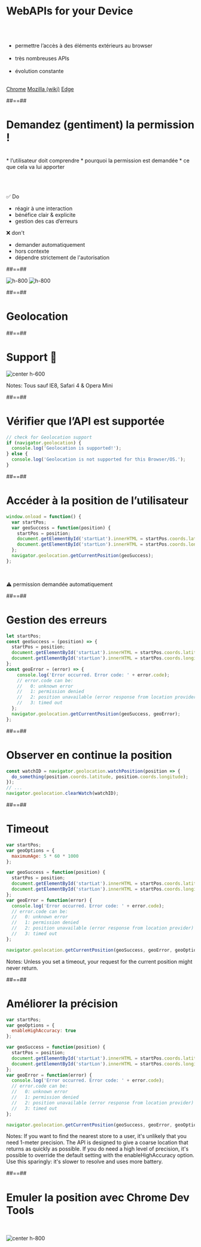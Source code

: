 # WebAPIs for your Device

<br><br>

- permettre l’accès à des éléments extérieurs au browser
  <br><br>
- très nombreuses APIs
  <br><br>
- évolution constante

<br>

<div class="flex-row">
<a href="https://developer.chrome.com/apps/api_other" target="_blank">Chrome</a>
<a href="https://developer.mozilla.org/fr/docs/WebAPI" target="_blank">Mozilla (wiki)</a>
<a href="https://developer.microsoft.com/en-us/microsoft-edge/platform/status/?q=category%3Adevice" target="_blank">Edge</a>
</div>

##==##

# Demandez (gentiment) la permission !

<br>
* l’utilisateur doit comprendre
  * pourquoi la permission est demandée
  * ce que cela va lui apporter

<br><br>

<div class="flex-row">
    <div>
        <span class="center">✅ Do</span>
        <ul>
            <li>réagir à une interaction</li>
            <li>bénéfice clair & explicite</li>
            <li>gestion des cas d’erreurs</li>
        <ul>
    </div>
    <div>
        <span class="center">❌ don't</span>
        <ul>
            <li>demander automatiquement</li>
            <li>hors contexte</li>
            <li>dépendre strictement de l'autorisation</li>
        <ul>
    </div>
</div>

##==##

<!-- .slide: class="flex-row" -->

![h-800](./assets/images/install_do.png)
![h-800](./assets/images/install_dont.png)

##==##

<!-- .slide: data-background="./assets/images/geolocation.png" class="transition-white"-->

# Geolocation

##==##

# Support 🎉

![center h-600](./assets/images/caniuse_geolocation.png)

Notes:
Tous sauf IE8, Safari 4 & Opera Mini

##==##

<!-- .slide: class="with-code" -->

# Vérifier que l’API est supportée

```javascript
// check for Geolocation support
if (navigator.geolocation) {
  console.log('Geolocation is supported!');
} else {
  console.log('Geolocation is not supported for this Browser/OS.');
}
```

<!-- .element: class="big-code" -->

##==##

<!-- .slide: class="with-code" -->

# Accéder à la position de l’utilisateur

```javascript
window.onload = function() {
  var startPos;
  var geoSuccess = function(position) {
    startPos = position;
    document.getElementById('startLat').innerHTML = startPos.coords.latitude;
    document.getElementById('startLon').innerHTML = startPos.coords.longitude;
  };
  navigator.geolocation.getCurrentPosition(geoSuccess);
};
```

<!-- .element: class="big-code" -->

<br>

⚠️ permission demandée automatiquement

<!-- .element: class="center" -->

##==##

<!-- .slide: class="with-code" -->

# Gestion des erreurs

```javascript
let startPos;
const geoSuccess = (position) => {
  startPos = position;
  document.getElementById('startLat').innerHTML = startPos.coords.latitude;
  document.getElementById('startLon').innerHTML = startPos.coords.longitude;
};
const geoError = (error) => {
    console.log('Error occurred. Error code: ' + error.code);
    // error.code can be:
    //   0: unknown error
    //   1: permission denied
    //   2: position unavailable (error response from location provider)
    //   3: timed out
  };
  navigator.geolocation.getCurrentPosition(geoSuccess, geoError);
};
```

##==##

<!-- .slide: class="with-code" -->

# Observer en continue la position

```javascript
const watchID = navigator.geolocation.watchPosition(position => {
  do_something(position.coords.latitude, position.coords.longitude);
});
// ...
navigator.geolocation.clearWatch(watchID);
```

<!-- .element: class="big-code" -->

##==##

<!-- .slide: class="with-code" -->

# Timeout

```javascript
var startPos;
var geoOptions = {
  maximumAge: 5 * 60 * 1000
};

var geoSuccess = function(position) {
  startPos = position;
  document.getElementById('startLat').innerHTML = startPos.coords.latitude;
  document.getElementById('startLon').innerHTML = startPos.coords.longitude;
};
var geoError = function(error) {
  console.log('Error occurred. Error code: ' + error.code);
  // error.code can be:
  //   0: unknown error
  //   1: permission denied
  //   2: position unavailable (error response from location provider)
  //   3: timed out
};

navigator.geolocation.getCurrentPosition(geoSuccess, geoError, geoOptions);
```

Notes:
Unless you set a timeout, your request for the current position might never return.

##==##

<!-- .slide: class="with-code" -->

# Améliorer la précision

```javascript
var startPos;
var geoOptions = {
  enableHighAccuracy: true
};

var geoSuccess = function(position) {
  startPos = position;
  document.getElementById('startLat').innerHTML = startPos.coords.latitude;
  document.getElementById('startLon').innerHTML = startPos.coords.longitude;
};
var geoError = function(error) {
  console.log('Error occurred. Error code: ' + error.code);
  // error.code can be:
  //   0: unknown error
  //   1: permission denied
  //   2: position unavailable (error response from location provider)
  //   3: timed out
};

navigator.geolocation.getCurrentPosition(geoSuccess, geoError, geoOptions);
```

Notes:
If you want to find the nearest store to a user, it's unlikely that you need 1-meter precision. The API is designed to give a coarse location that returns as quickly as possible.
If you do need a high level of precision, it's possible to override the default setting with the enableHighAccuracy option. Use this sparingly: it's slower to resolve and uses more battery.

##==##

# Emuler la position avec Chrome Dev Tools

<br>

![center h-800](./assets/images/devtools_emulate_position.png)
